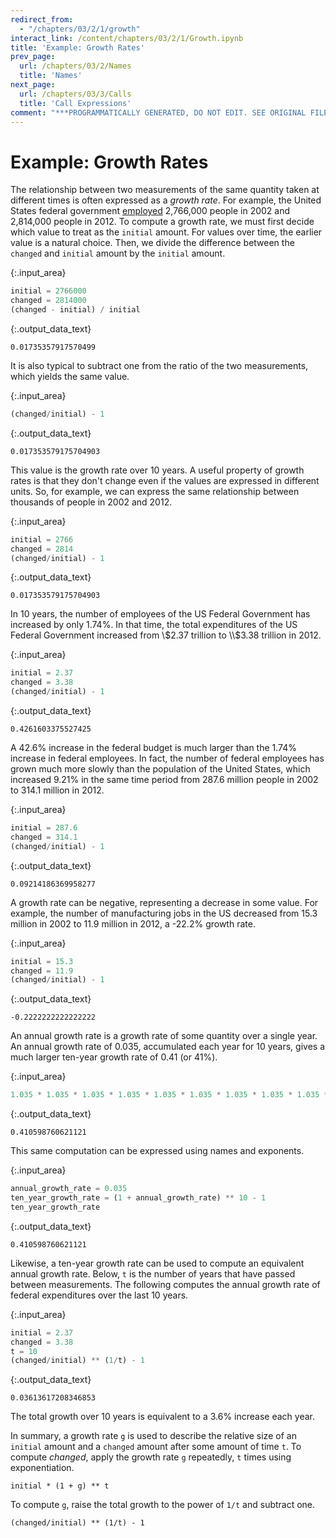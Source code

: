 ```yaml
---
redirect_from:
  - "/chapters/03/2/1/growth"
interact_link: /content/chapters/03/2/1/Growth.ipynb
title: 'Example: Growth Rates'
prev_page:
  url: /chapters/03/2/Names
  title: 'Names'
next_page:
  url: /chapters/03/3/Calls
  title: 'Call Expressions'
comment: "***PROGRAMMATICALLY GENERATED, DO NOT EDIT. SEE ORIGINAL FILES IN /content***"
---
```


# Example: Growth Rates

The relationship between two measurements of the same quantity taken at different times is often expressed as a *growth rate*. For example, the United States federal government [employed](http://www.bls.gov/opub/mlr/2013/article/industry-employment-and-output-projections-to-2022-1.htm) 2,766,000 people in 2002 and 2,814,000 people in 2012. To compute a growth rate, we must first decide which value to treat as the `initial` amount. For values over time, the earlier value is a natural choice. Then, we divide the difference between the `changed` and `initial` amount by the `initial` amount.



{:.input_area}
```python
initial = 2766000
changed = 2814000
(changed - initial) / initial
```





{:.output_data_text}
```
0.01735357917570499
```



It is also typical to subtract one from the ratio of the two measurements, which yields the same value.



{:.input_area}
```python
(changed/initial) - 1
```





{:.output_data_text}
```
0.017353579175704903
```



This value is the growth rate over 10 years. A useful property of growth rates is that they don't change even if the values are expressed in different units. So, for example, we can express the same relationship between thousands of people in 2002 and 2012.



{:.input_area}
```python
initial = 2766
changed = 2814
(changed/initial) - 1
```





{:.output_data_text}
```
0.017353579175704903
```



In 10 years, the number of employees of the US Federal Government has increased by only 1.74%. In that time, the total expenditures of the US Federal Government increased from \\$2.37 trillion to \\$3.38 trillion in 2012.



{:.input_area}
```python
initial = 2.37
changed = 3.38
(changed/initial) - 1
```





{:.output_data_text}
```
0.4261603375527425
```



A 42.6% increase in the federal budget is much larger than the 1.74% increase in federal employees. In fact, the number of federal employees has grown much more slowly than the population of the United States, which increased 9.21% in the same time period from 287.6 million people in 2002 to 314.1 million in 2012.



{:.input_area}
```python
initial = 287.6
changed = 314.1
(changed/initial) - 1
```





{:.output_data_text}
```
0.09214186369958277
```



A growth rate can be negative, representing a decrease in some value. For example, the number of manufacturing jobs in the US decreased from 15.3 million in 2002 to 11.9 million in 2012, a -22.2% growth rate.



{:.input_area}
```python
initial = 15.3
changed = 11.9
(changed/initial) - 1
```





{:.output_data_text}
```
-0.2222222222222222
```



An annual growth rate is a growth rate of some quantity over a single year. An annual growth rate of 0.035, accumulated each year for 10 years, gives a much larger ten-year growth rate of 0.41 (or 41%).



{:.input_area}
```python
1.035 * 1.035 * 1.035 * 1.035 * 1.035 * 1.035 * 1.035 * 1.035 * 1.035 * 1.035 - 1
```





{:.output_data_text}
```
0.410598760621121
```



This same computation can be expressed using names and exponents.



{:.input_area}
```python
annual_growth_rate = 0.035
ten_year_growth_rate = (1 + annual_growth_rate) ** 10 - 1
ten_year_growth_rate
```





{:.output_data_text}
```
0.410598760621121
```



Likewise, a ten-year growth rate can be used to compute an equivalent annual growth rate. Below, `t` is the number of years that have passed between measurements. The following computes the annual growth rate of federal expenditures over the last 10 years.



{:.input_area}
```python
initial = 2.37
changed = 3.38
t = 10
(changed/initial) ** (1/t) - 1
```





{:.output_data_text}
```
0.03613617208346853
```



The total growth over 10 years is equivalent to a 3.6% increase each year.

In summary, a growth rate `g` is used to describe the relative size of an `initial` amount and a `changed` amount after some amount of time `t`. To compute $changed$, apply the growth rate `g` repeatedly, `t` times using exponentiation.

`initial * (1 + g) ** t`

To compute `g`, raise the total growth to the power of `1/t` and subtract one.

`(changed/initial) ** (1/t) - 1`
